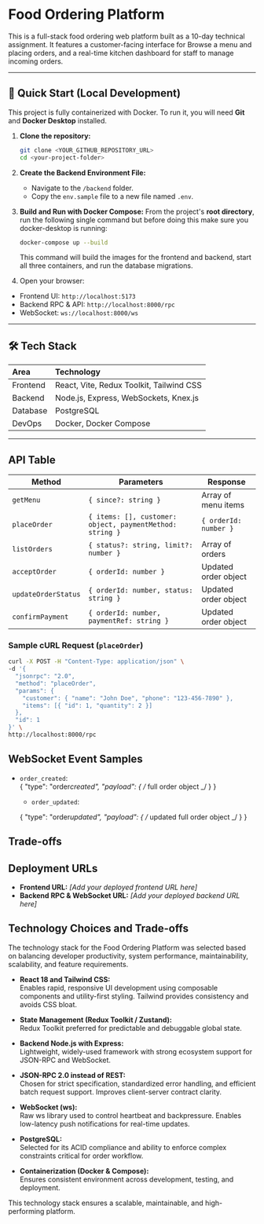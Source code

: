 # Food Ordering Platform

This is a full-stack food ordering web platform built as a 10-day technical assignment. It features a customer-facing interface for Browse a menu and placing orders, and a real-time kitchen dashboard for staff to manage incoming orders.

---

## 🚀 Quick Start (Local Development)

This project is fully containerized with Docker. To run it, you will need **Git** and **Docker Desktop** installed.

1.  **Clone the repository:**

    ```sh
    git clone <YOUR_GITHUB_REPOSITORY_URL>
    cd <your-project-folder>
    ```

2.  **Create the Backend Environment File:**

    - Navigate to the `/backend` folder.
    - Copy the `env.sample` file to a new file named `.env`.

3.  **Build and Run with Docker Compose:**
    From the project's **root directory**, run the following single command but before doing this make sure you docker-desktop is running:

    ```sh
    docker-compose up --build
    ```

    This command will build the images for the frontend and backend, start all three containers, and run the database migrations.

4.  Open your browser:

- Frontend UI: `http://localhost:5173`
- Backend RPC & API: `http://localhost:8000/rpc`
- WebSocket: `ws://localhost:8000/ws`

---

## 🛠️ Tech Stack

| Area     | Technology                               |
| :------- | :--------------------------------------- |
| Frontend | React, Vite, Redux Toolkit, Tailwind CSS |
| Backend  | Node.js, Express, WebSockets, Knex.js    |
| Database | PostgreSQL                               |
| DevOps   | Docker, Docker Compose                   |

---

## API Table

| Method              | Parameters                                               | Response              |
| ------------------- | -------------------------------------------------------- | --------------------- |
| `getMenu`           | `{ since?: string }`                                     | Array of menu items   |
| `placeOrder`        | `{ items: [], customer: object, paymentMethod: string }` | `{ orderId: number }` |
| `listOrders`        | `{ status?: string, limit?: number }`                    | Array of orders       |
| `acceptOrder`       | `{ orderId: number }`                                    | Updated order object  |
| `updateOrderStatus` | `{ orderId: number, status: string }`                    | Updated order object  |
| `confirmPayment`    | `{ orderId: number, paymentRef: string }`                | Updated order object  |

### Sample cURL Request (`placeOrder`)

```sh
curl -X POST -H "Content-Type: application/json" \
-d '{
  "jsonrpc": "2.0",
  "method": "placeOrder",
  "params": {
    "customer": { "name": "John Doe", "phone": "123-456-7890" },
    "items": [{ "id": 1, "quantity": 2 }]
  },
  "id": 1
}' \
http://localhost:8000/rpc

```

## WebSocket Event Samples

- `order_created`:  
   {
  "type": "order*created",
  "payload": { /* full order object \_/ }
  }

  - `order_updated`:

  {
  "type": "order*updated",
  "payload": { /* updated full order object \_/ }
  }

## Trade-offs

## Deployment URLs

- **Frontend URL:** _[Add your deployed frontend URL here]_
- **Backend RPC & WebSocket URL:** _[Add your deployed backend URL here]_

## Technology Choices and Trade-offs

The technology stack for the Food Ordering Platform was selected based on balancing developer productivity, system performance, maintainability, scalability, and feature requirements.

- **React 18 and Tailwind CSS:**  
  Enables rapid, responsive UI development using composable components and utility-first styling. Tailwind provides consistency and avoids CSS bloat.

- **State Management (Redux Toolkit / Zustand):**  
  Redux Toolkit preferred for predictable and debuggable global state.

- **Backend Node.js with Express:**  
  Lightweight, widely-used framework with strong ecosystem support for JSON-RPC and WebSocket.

- **JSON-RPC 2.0 instead of REST:**  
  Chosen for strict specification, standardized error handling, and efficient batch request support. Improves client-server contract clarity.

- **WebSocket (ws):**  
  Raw ws library used to control heartbeat and backpressure. Enables low-latency push notifications for real-time updates.

- **PostgreSQL:**  
  Selected for its ACID compliance and ability to enforce complex constraints critical for order workflow.

- **Containerization (Docker & Compose):**  
  Ensures consistent environment across development, testing, and deployment.

This technology stack ensures a scalable, maintainable, and high-performing platform.
